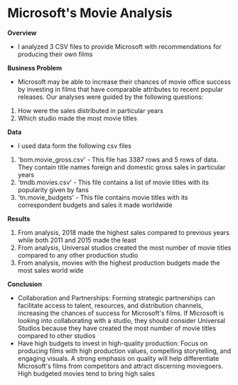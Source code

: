 
# Microsoft's Movie Analysis

**Overview**
- I analyzed 3 CSV files to provide Microsoft with recommendations for producing their own films

**Business Problem**
- Microsoft may be able to increase their chances of movie office success by investing in films that have comparable attributes to recent popular releases. Our analyses were guided by the following questions:
1. How were the sales distributed in particular years
2. Which studio made the most movie titles

**Data**

- I used data form the following csv files
1. 'bom.movie_gross.csv' - This file has 3387 rows and 5 rows of data. They contain title names foreign and domestic gross sales in particular years
2. 'tmdb.movies.csv' - This file contains a list of movie titles with its popularity given by fans
3. 'tn.movie_budgets' - This file contains movie titles with its correspondent budgets and sales it made worldwide


**Results**
1. From analysis, 2018 made the highest sales compared to previous years while both 2011 and 2015 made the least
2. From analysis, Universal studios created the most number of movie titles compared to any other production studio
3. From analysis, movies with the highest production budgets made the most sales world wide

**Conclusion**
- Collaboration and Partnerships:  Forming strategic partnerships can facilitate access to talent, resources, and distribution channels, increasing the chances of success for Microsoft's films. If Microsoft is looking into collaborating with a studio, they should consider Universal Studios because they have created the most number of movie titles compared to other studios
- Have high budgets to invest in high-quality production: Focus on producing films with high production values, compelling storytelling, and engaging visuals. A strong emphasis on quality will help differentiate Microsoft's films from competitors and attract discerning moviegoers. High budgeted movies tend to bring high sales